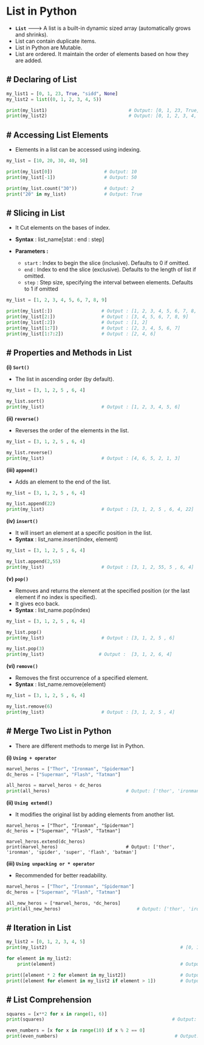 # List in Python

- **`List`** ---> A list is a built-in dynamic sized array (automatically grows and shrinks).
- List can contain duplicate items.
- List in Python are Mutable.
- List are ordered. It maintain the order of elements based on how they are added.

## # Declaring of List

``` py
my_list1 = [0, 1, 23, True, "sidd", None]  
my_list2 = list((0, 1, 2, 3, 4, 5))

print(my_list1)                              # Output: [0, 1, 23, True, "sidd", None] 
print(my_list2)                              # Output: [0, 1, 2, 3, 4, 5]
```

## # Accessing List Elements

- Elements in a list can be accessed using indexing.

```py
my_list = [10, 20, 30, 40, 50]

print(my_list[0])                   # Output: 10
print(my_list[-1])                  # Output: 50

print(my_list.count("30"))          # Output: 2
print("20" in my_list)              # Output: True        
```

## # Slicing in List

- It Cut elements on the bases of index.
- **Syntax** : list_name[stat : end : step]
- **Parameters :**
  
  - `start` : Index to begin the slice (inclusive). Defaults to 0 if omitted.
  - `end` : Index to end the slice (exclusive). Defaults to the length of list if omitted.
  - `step` : Step size, specifying the interval between elements. Defaults to 1 if omitted

``` py
my_list = [1, 2, 3, 4, 5, 6, 7, 8, 9]

print(my_list[:])                  # Output : [1, 2, 3, 4, 5, 6, 7, 8, 9]
print(my_list[2:])                 # Output : [3, 4, 5, 6, 7, 8, 9]
print(my_list[:2])                 # Output : [1, 2]
print(my_list[1:7])                # Output : [2, 3, 4, 5, 6, 7]
print(my_list[1:7:2])              # Output : [2, 4, 6]
```

## # Properties and Methods in List

**(i) `Sort()`**

- The list in ascending order (by default).

``` py
my_list = [3, 1, 2, 5 , 6, 4]

my_list.sort()
print(my_list)                     # Output : [1, 2, 3, 4, 5, 6]
```

**(ii) `reverse()`**

- Reverses the order of the elements in the list.

``` py
my_list = [3, 1, 2, 5 , 6, 4]

my_list.reverse()
print(my_list)                     # Output : [4, 6, 5, 2, 1, 3]
```

**(iii) `append()`**

- Adds an element to the end of the list.

```py
my_list = [3, 1, 2, 5 , 6, 4]

my_list.append(22)
print(my_list)                     # Output : [3, 1, 2, 5 , 6, 4, 22]
```

**(iv) `insert()`**

- It will insert an element at a specific position in the list.
- **Syntax** : list_name.insert(index, element)

``` py
my_list = [3, 1, 2, 5 , 6, 4]

my_list.append(2,55)
print(my_list)                     # Output : [3, 1, 2, 55, 5 , 6, 4]
```

**(v) `pop()`**

- Removes and returns the element at the specified position (or the last element if no index is specified).
- It gives eco back.
- **Syntax** : list_name.pop(index)

``` py
my_list = [3, 1, 2, 5 , 6, 4]

my_list.pop()
print(my_list)                     # Output : [3, 1, 2, 5 , 6]

my_list.pop(3)
print(my_list)                    # Output :  [3, 1, 2, 6, 4]
```

**(vi) `remove()`**

- Removes the first occurrence of a specified element.
- **Syntax** : list_name.remove(element)

``` py
my_list = [3, 1, 2, 5 , 6, 4]

my_list.remove(6)
print(my_list)                     # Output : [3, 1, 2, 5 , 4]
```

## # Merge Two List in Python

- There are different methods to merge list in Python.

**(i) `Using + operator`**

```py
marvel_heros = ["Thor", "Ironman", "Spiderman"]
dc_heros = ["Superman", "Flash", "Tatman"]

all_heros = marvel_heros + dc_heros
print(all_heros)                            # Output: ['thor', 'ironman', 'spider', 'super', 'flash', 'batman']
```

**(ii) `Using extend()`**

- It modifies the original list by adding elements from another list.

```
marvel_heros = ["Thor", "Ironman", "Spiderman"]
dc_heros = ["Superman", "Flash", "Tatman"]

marvel_heros.extend(dc_heros)
print(marvel_heros)                         # Output: ['thor', 'ironman', 'spider', 'super', 'flash', 'batman']
```

**(iii) `Using unpacking or * operator`**

- Recommended for better readability.

``` py
marvel_heros = ["Thor", "Ironman", "Spiderman"]
dc_heros = ["Superman", "Flash", "Tatman"]

all_new_heros = [*marvel_heros, *dc_heros]
print(all_new_heros)                            # Output: ['thor', 'ironman', 'spider', 'super', 'flash', 'batman']
```


## # Iteration in List

```py
my_list2 = [0, 1, 2, 3, 4, 5]
print(my_list2)                                                 # [0, 1, 2, 3, 4, 5]

for element in my_list2:
    print(element)                                              # Output: 0 1 2 3 4 5

print([element * 2 for element in my_list2])                    # Output: [0, 2, 4, 6, 8, 10]
print([element for element in my_list2 if element > 1])         # Output: [2, 3, 4, 5]
```


## # List Comprehension

``` py
squares = [x**2 for x in range(1, 6)]
print(squares)                                               # Output: [1, 4, 9, 16, 25]

even_numbers = [x for x in range(10) if x % 2 == 0]
print(even_numbers)                                           # Output: [0, 2, 4, 6, 8]
```





